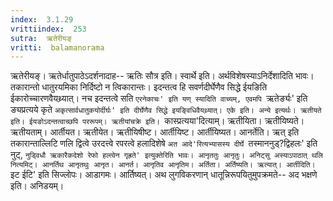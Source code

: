 ```yaml
---
index:  3.1.29
vrittiindex:  253
sutra:  ऋतेरीयङ्
vritti:  balamanorama 
---
```


ऋतेरीयङ्। ऋतेर्धातुपाठेऽदर्शनादाह-- ऋतिः सौत्र इति। स्वार्थे इति। अर्थविशेषस्याऽनिर्देशादिति भावः। तकारान्तो धातुरयमिका निर्दिष्टो न त्विकारान्तः। इदन्तत्व हि सवर्णदीर्घेणैव सिद्धे ईयङिति ईकारोच्चारणवैयथ्र्यात्। नच इदन्तत्वे सति `एरनेकाचः' इति यण् स्यादिति वाच्यम्, एवमपि `ऋतेर्ङ्यः' इति ङ्यप्रत्यये कृते `अकृत्सार्वधातुकयोर्दीर्घः' इति दीर्घेणैव सिद्धे इयङ्विधिवैयथ्र्यात्। एके इति। अन्ये इत्यर्थः। ऋतीयते इति। ईयङोऽदन्तत्वाच्छपि पररूपम्। ऋतीयांचक्रे इति। `कास्प्रत्यया'दित्याम्। ऋतीयिता। ऋतीयिष्यते। ऋतीयताम्। आर्तीयत। ऋतीयेत। ऋतीयिषीष्ट। आर्तीयिष्ट। आर्तीयिष्यत। आनर्तेति। ऋत् इति तकारान्ताल्लिटि णलि द्वित्वे उरदत्त्वे रपरत्वे हलादिशेषे `अत आदे'रित्यभ्यासस्य दीर्घे `तस्माननुड्?द्विहलः' इति नुट्, `नुड्विधौ ऋकारैकदेशो रेफो हल्त्वेन गृह्रते' इत्युक्तेरिति भावः। आनृततुः आनृतुः। अनिट्सु अस्याऽपाठात् थलि नित्यमिट्। आनर्तिथ आनृतथुः आनृत। आनर्त। आनृतिव आनृतिम। अर्तिता। अर्तिष्यति। ऋत्यात्। आर्तीदिति। `इट ईटि' इति सिज्लोपः। आडागमः। आर्तिष्यत्। अथ लुगविकरणान् धातून्निरूपयितुमुपक्रमते-- अद भक्षणे इति। अनिडयम्।

